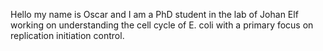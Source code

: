 Hello my name is Oscar and I am a PhD student in the lab of Johan Elf working on understanding the cell cycle of E. coli with a primary focus on replication initiation control.
